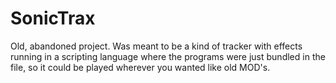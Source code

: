 SonicTrax
=========

Old, abandoned project. Was meant to be a kind of tracker with effects running in a scripting language where the programs were just bundled in the file, so it could be played wherever you wanted like old MOD's.
